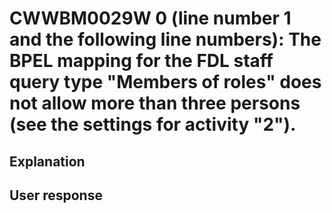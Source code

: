 # CWWBM0029W 0 (line number 1 and the following line numbers): The BPEL mapping for the FDL staff query type "Members of roles" does not allow more than three persons (see the settings for activity "2").

## Explanation

## User response